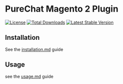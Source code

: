 # PureChat Magento 2 Plugin

[![License](https://poser.pugx.org/sozodesign/magento2-purechat/license)](./LICENSE)
[![Total Downloads](https://poser.pugx.org/sozodesign/magento2-purechat/downloads)](https://packagist.org/packages/sozodesign/magento2-purechat)
[![Latest Stable Version](https://poser.pugx.org/sozodesign/magento2-purechat/v/stable)](https://packagist.org/packages/sozodesign/magento2-purechat)


## Installation
See the [installation.md](./Guides/INSTALLATION.md) guide

## Usage
see the [usage.md](./Guides/USAGE.MD) guide
